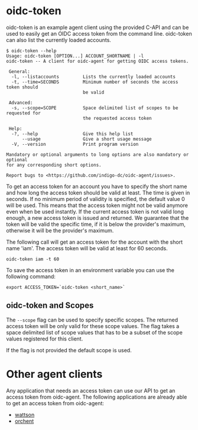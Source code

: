 # oidc-token
oidc-token is an example agent client using the provided C-API and can be used to 
easily get an OIDC access token from the command line. oidc-token can also list the
currently loaded accounts.

```
$ oidc-token --help
Usage: oidc-token [OPTION...] ACCOUNT_SHORTNAME | -l
oidc-token -- A client for oidc-agent for getting OIDC access tokens.

 General:
  -l, --listaccounts         Lists the currently loaded accounts
  -t, --time=SECONDS         Minimum number of seconds the access token should
                             be valid

 Advanced:
  -s, --scope=SCOPE          Space delimited list of scopes to be requested for
                             the requested access token

 Help:
  -?, --help                 Give this help list
      --usage                Give a short usage message
  -V, --version              Print program version

Mandatory or optional arguments to long options are also mandatory or optional
for any corresponding short options.

Report bugs to <https://github.com/indigo-dc/oidc-agent/issues>.
```

To get an access token for an account you have to specify the short name and
how long the access token should be valid at least. The time is given in
seconds. If no minimum period of validity is specified, the default value 0 will
be used. This means that the access token might not be valid anymore even when
be used instantly. If the current access token is not valid long enough, a new 
access token is issued and returned. We guarantee that the token will be valid 
the specific time, if it is below the provider's maximum, otherwise it will be the 
provider's maximum.

The following call will get an access token for the account with the short name
'iam'. The access token will be valid at least for 60 seconds.
```
oidc-token iam -t 60
```

To save the access token in an environment variable you can use the following
command:
```
export ACCESS_TOKEN=`oidc-token <short_name>`
```
## oidc-token and Scopes
The ```--scope``` flag can be used to specify specific scopes. The returned
access token will be only valid for these scope values. The flag takes a space
delimited list of scope values that has to be a subset of the scope values
registered for this client.

If the flag is not provided the default scope is used.

# Other agent clients
Any application that needs an access token can use our API to get an access token from 
oidc-agent. The following applications are already able to get an access token from oidc-agent:
- [wattson](https://github.com/indigo-dc/wattson)
- [orchent](https://github.com/indigo-dc/orchent)
